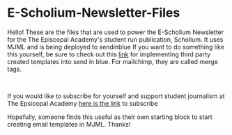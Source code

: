 # E-Scholium-Newsletter-Files
<p>Hello! These are the files that are used to power the E-Scholium Newsletter for the The Episcopal Academy's student run publication, Scholium.
It uses MJML and is being deployed to sendinblue
If you want to do something like this yourself, be sure to check out this <a href="https://help.sendinblue.com/hc/en-us/articles/360000268730-Using-SendinBlue-s-New-Template-Language-to-create-email-templates-and-campaigns-NEW-">link</a> for implementing third party created templates into send in blue. For mailchimp, they are called merge tags.</p>
<br/>
</p> If you would like to subscribe for yourself and support student journalism at The Epsicopal Academy <a href="https://c8e496a0.sibforms.com/serve/MUIEAER9KYbYzyIiB3Q1HxsdpssDZwM_WTVJHNMbqr7lYag8Cee28FXzMHyOSC0UjfMTevKuWWPLtHltG7dAv-5k_YikbQ3_93C_bPdbvVhRYFEpnuc3-uMzWCRZVUWZIytj6R2Q6lQGI8EHRV5tfru4yXs_x_pj-go32xeWyNuE_-zcFjx6d9Iz8UKTrsr_zKDy3g1GqSguDO4I">here is the link</a> to subscribe
<br/>
<p>Hopefully, someone finds this useful as their own starting block to start creating email templates in MJML. Thanks!</p>

